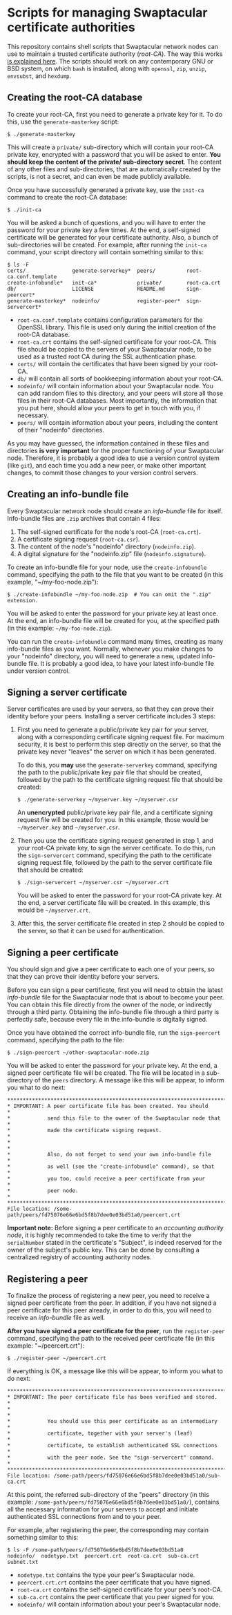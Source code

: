 # Scripts for managing Swaptacular certificate authorities

This repository contains shell scripts that Swaptacular network nodes can
use to maintain a trusted certificate authority (*root-CA*). The way this
works [is explained
here](http://swaptacular.github.io/2023/04/26/under-the-hood-peer-connections/).
The scripts should work on any contemporary GNU or BSD system, on which
`bash` is installed, along with `openssl`, `zip`, `unzip`, `envsubst`, and
`hexdump`.

## Creating the root-CA database

To create your root-CA, first you need to generate a private key for it. To
do this, use the `generate-masterkey` script:

```shell
$ ./generate-masterkey
```

This will create a `private/` sub-directory which will contain your root-CA
private key, encrypted with a password that you will be asked to enter.
**You should keep the content of the private/ sub-directory secret**. The
content of any other files and sub-directories, that are automatically
created by the scripts, is not a secret, and can even be made publicly
available.

Once you have successfully generated a private key, use the `init-ca`
command to create the root-CA database:

```shell
$ ./init-ca
```

You will be asked a bunch of questions, and you will have to enter the
password for your private key a few times. At the end, a self-signed
certificate will be generated for your certificate authority. Also, a bunch
of sub-directories will be created. For example, after running the `init-ca`
command, your script directory will contain something similar to this:

``` shell
$ ls -F
certs/               generate-serverkey*  peers/          root-ca.conf.template
create-infobundle*   init-ca*             private/        root-ca.crt
db/                  LICENSE              README.md       sign-peercert*
generate-masterkey*  nodeinfo/            register-peer*  sign-servercert*
```

* `root-ca.conf.template` contains configuration parameters for the OpenSSL
  library. This file is used only during the initial creation of the root-CA
  database.
* `root-ca.crt` contains the self-signed certificate for your root-CA. This
  file should be copied to the servers of your Swaptacular node, to be used
  as a trusted root CA during the SSL authentication phase.
* `certs/` will contain the certificates that have been signed by your
  root-CA.
* `db/` will contain all sorts of bookkeeping information about your
  root-CA.
* `nodeinfo/` will contain information about your Swaptacular node. You can
  add random files to this directory, and your peers will store all those
  files in their root-CA databases. Most importantly, the information that
  you put here, should allow your peers to get in touch with you, if
  necessary.
* `peers/` will contain information about your peers, including the content
  of their "nodeinfo" directories.

As you may have guessed, the information contained in these files and
directories **is very important** for the proper functioning of your
Swaptacular node. Therefore, it is probably a good idea to use a version
control system (like `git`), and each time you add a new peer, or make other
important changes, to commit those changes to your version control servers.

## Creating an info-bundle file

Every Swaptacular network node should create an *info-bundle* file for
itself. Info-bundle files are `.zip` archives that contain 4 files:

1. The self-signed certificate for the node's root-CA (`root-ca.crt`).
2. A certificate signing request (`root-ca.csr`).
3. The content of the node's "nodeinfo" directory (`nodeinfo.zip`).
4. A digital signature for the "nodeinfo.zip" file (`nodeinfo.signature`).

To create an info-bundle file for your node, use the `create-infobundle`
command, specifying the path to the file that you want to be created (in
this example, "~/my-foo-node.zip"):

```shell
$ ./create-infobundle ~/my-foo-node.zip  # You can omit the ".zip" extension.
```

You will be asked to enter the password for your private key at least once.
At the end, an info-bundle file will be created for you, at the specified
path (in this example: `~/my-foo-node.zip`).

You can run the `create-infobundle` command many times, creating as many
info-bundle files as you want. Normally, whenever you make changes to your
"nodeinfo" directory, you will need to generate a new, updated info-bundle
file. It is probably a good idea, to have your latest info-bundle file under
version control.

## Signing a server certificate

Server certificates are used by your servers, so that they can prove their
identity before your peers. Installing a server certificate includes 3
steps:

1. First you need to generate a public/private key pair for your server,
   along with a corresponding certificate signing request file. For maximum
   security, it is best to perform this step directly on the server, so that
   the private key never "leaves" the server on which it has been generated.

   To do this, you **may** use the `generate-serverkey` command, specifying
   the path to the public/private key pair file that should be created,
   followed by the path to the certificate signing request file that should
   be created:

   ```shell
   $ ./generate-serverkey ~/myserver.key ~/myserver.csr
   ```

   An **unencrypted** public/private key pair file, and a certificate
   signing request file will be created for you. In this example, those
   would be `~/myserver.key` and `~/myserver.csr`.

2. Then you use the certificate signing request generated in step 1, and
   your root-CA private key, to sign the server certificate. To do this, run
   the `sign-servercert` command, specifying the path to the certificate
   signing request file, followed by the path to the server certificate file
   that should be created:

   ```shell
   $ ./sign-servercert ~/myserver.csr ~/myserver.crt
   ```

   You will be asked to enter the password for your root-CA private key. At
   the end, a server certificate file will be created. In this example, this
   would be `~/myserver.crt`.

3. After this, the server certificate file created in step 2 should be
   copied to the server, so that it can be used for authentication.

## Signing a peer certificate

You should sign and give a peer certificate to each one of your peers, so
that they can prove their identity before your servers.

Before you can sign a peer certificate, first you will need to obtain the
latest *info-bundle* file for the Swaptacular node that is about to become
your peer. You can obtain this file directly from the owner of the node, or
indirectly through a third party. Obtaining the info-bundle file through a
third party is perfectly safe, because every file in the info-bundle is
digitally signed.

Once you have obtained the correct info-bundle file, run the `sign-peercert`
command, specifying the path to the file:

```shell
$ ./sign-peercert ~/other-swaptacular-node.zip
```

You will be asked to enter the password for your private key. At the end, a
signed peer certificate file will be created. The file will be located in a
sub-directory of the `peers` directory. A message like this will be appear,
to inform you what to do next:

```
***********************************************************************
* IMPORTANT: A peer certificate file has been created. You should     *
*            send this file to the owner of the Swaptacular node that *
*            made the certificate signing request.                    *
*                                                                     *
*            Also, do not forget to send your own info-bundle file    *
*            as well (see the "create-infobundle" command), so that   *
*            you too, could receive a peer certificate from your      *
*            peer node.                                               *
***********************************************************************
File location: /some-path/peers/fd75076e66e6bd5f8b7dee0e03bd51a0/peercert.crt
```

**Important note:** Before signing a peer certificate to an *accounting
authority node*, it is highly recommended to take the time to verify that
the `serialNumber` stated in the certificate's "Subject", is indeed reserved
for the owner of the subject's public key. This can be done by consulting a
centralized registry of accounting authority nodes.

## Registering a peer

To finalize the process of registering a new peer, you need to receive a
signed peer certificate from the peer. In addition, if you have not signed a
peer certificate for this peer already, in order to do this, you will need
to receive an *info-bundle* file as well.

**After you have signed a peer certificate for the peer**, run the
`register-peer` command, specifying the path to the received peer
certificate file (in this example: "~/peercert.crt"):

```shell
$ ./register-peer ~/peercert.crt
```

If everything is OK, a message like this will be appear, to inform you what
to do next:

```
***********************************************************************
* IMPORTANT: The peer certificate file has been verified and stored.  *
*                                                                     *
*            You should use this peer certificate as an intermediary  *
*            certificate, together with your server's (leaf)          *
*            certificate, to establish authenticated SSL connections  *
*            with the peer node. See the "sign-servercert" command.   *
***********************************************************************
File location: /some-path/peers/fd75076e66e6bd5f8b7dee0e03bd51a0/sub-ca.crt
```

At this point, the referred sub-directory of the "peers" directory (in this
example: `/some-path/peers/fd75076e66e6bd5f8b7dee0e03bd51a0/`), contains all
the necessary information for your servers to accept and initiate
authenticated SSL connections from and to your peer.

For example, after registering the peer, the corresponding may contain
something similar to this:

```shell
$ ls -F /some-path/peers/fd75076e66e6bd5f8b7dee0e03bd51a0
nodeinfo/  nodetype.txt  peercert.crt  root-ca.crt  sub-ca.crt  subnet.txt
```

* `nodetype.txt` contains the type your peer's Swaptacular node.
* `peercert.crt.crt` contains the peer certificate that you have signed.
* `root-ca.crt` contains the self-signed certificate for your peer's
  root-CA.
* `sub-ca.crt` contains the peer certificate that you peer signed for you.
* `nodeinfo/` will contain information about your peer's Swaptacular node.
